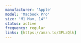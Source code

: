 ```yaml
---
manufacturer: 'Apple'
model: 'Macbook Pro'
size: 'M1 Max, 14"'
status: active
frequency: regular
links: [https://amzn.to/3PLzQlk]
---
```

